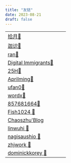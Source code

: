 ```yaml
---
title: "友链"
date: 2023-08-21
draft: false
---
```



|                                                             |        |   |
|-------------------------------------------------------------|--------|-------|
| [拾月🔗](https://www.skyue.com/)                              |  |   |
| [迦识🔗](https://www.wejias.com/)                             |  |   |
| [ran🔗](https://chaxus.github.io/ran/)                      |  |   |
| [Digital Immigrants🔗](https://blog.digitalimmigrants.org/) |  |   |
| [25H🔗](https://t.arae.cc/links/)                           |  |   |
| [Aprilming🔗](https://blog.aprilming.icu/)                  |  |   |
| [ufan0🔗](https://allinprogram.com/)                        |  |   |
| [wordx🔗](https://yesmore.cc)                               |  |   |
| [857681664🔗](https://blog.zshnb.com)                       |        |   |
| [Fish1024 🔗](https://muddyflow.com)                        |        |   |
| [Chaoszhu'Blog](https://zhulijun.club)                      |        |   |
| [linwuhi 🔗](www.coding-time.cn)                            |        |   |
| [nagisaushio 🔗](https://i.hsfzxjy.site)                    |        |   |
| [zhjwork 🔗](https://zhjwork.online/)                       |        |   |
| [dominickkorey 🔗](https://booop.net/)                      |        |   |






 


